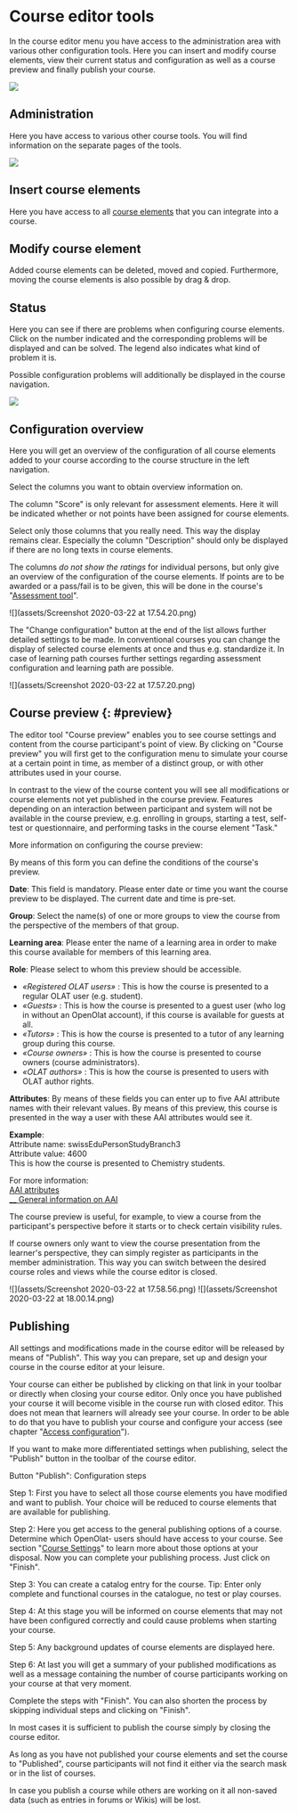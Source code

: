 # Course editor tools

In the course editor menu you have access to the administration area with
various other configuration tools. Here you can insert and modify course
elements, view their current status and configuration as well as a course
preview and finally publish your course.

![](assets/course_editor_toolbar.png)

## Administration

Here you have access to various other course tools. You will find information
on the separate pages of the tools.

![](assets/administration_tools.png)

## Insert course elements

Here you have access to all [course elements](Course_Elements.md)
that you can integrate into a course.

## Modify course element

Added course elements can be deleted, moved and copied. Furthermore, moving
the course elements is also possible by drag & drop.

## Status

Here you can see if there are problems when configuring course elements. Click
on the number indicated and the corresponding problems will be displayed and
can be solved. The legend also indicates what kind of problem it is.

Possible configuration problems will additionally be displayed in the course
navigation.

  

![](assets/Kursstatus_problems_EN.png)

## Configuration overview

Here you will get an overview of the configuration of all course elements
added to your course according to the course structure in the left navigation.

  

Select the columns you want to obtain overview information on.

The column "Score" is only relevant for assessment elements. Here it will be
indicated whether or not points have been assigned for course elements.

Select only those columns that you really need. This way the display remains
clear. Especially the column "Description" should only be displayed if there
are no long texts in course elements.

The columns _do not show the ratings_ for individual persons, but only give an
overview of the configuration of the course elements. If points are to be
awarded or a pass/fail is to be given, this will be done in the course's
"[Assessment tool](../learningresources/Assessment_tool_overview.md)".

![](assets/Screenshot 2020-03-22 at 17.54.20.png)

The "Change configuration" button at the end of the list allows further
detailed settings to be made. In conventional courses you can change the
display of selected course elements at once and thus e.g. standardize it. In
case of learning path courses further settings regarding assessment
configuration and learning path are possible.

  

![](assets/Screenshot 2020-03-22 at 17.57.20.png)

## Course preview  {: #preview}

The editor tool "Course preview" enables you to see course settings and
content from the course participant's point of view. By clicking on "Course
preview" you will first get to the configuration menu to simulate your course
at a certain point in time, as member of a distinct group, or with other
attributes used in your course.

In contrast to the view of the course content you will see all modifications
or course elements not yet published in the course preview. Features depending
on an interaction between participant and system will not be available in the
course preview, e.g. enrolling in groups, starting a test, self-test or
questionnaire, and performing tasks in the course element "Task."

 More information on configuring the course preview:

By means of this form you can define the conditions of the course's preview.  
  
**Date**: This field is mandatory. Please enter date or time you want the
course preview to be displayed. The current date and time is pre-set.  
  
**Group**: Select the name(s) of one or more groups to view the course from the perspective of the members of that group. 
  
**Learning area**: Please enter the name of a learning area in order to make
this course available for members of this learning area.  
  
**Role**: Please select to whom this preview should be accessible.

  *  _«Registered OLAT users»_ : This is how the course is presented to a regular OLAT user (e.g. student).
  *  _«Guests»_ : This is how the course is presented to a guest user (who log in without an OpenOlat account), if this course is available for guests at all.
  *  _«Tutors»_ : This is how the course is presented to a tutor of any learning group during this course.
  *  _«Course owners»_ : This is how the course is presented to course owners (course administrators).
  *  _«OLAT authors»_ : This is how the course is presented to users with OLAT author rights.

 **Attributes**: By means of these fields you can enter up to five AAI attribute
names with their relevant values. By means of this preview, this course is
presented in the way a user with these AAI attributes would see it.  
  
**Example**:  
Attribute name: swissEduPersonStudyBranch3  
Attribute value: 4600  
This is how the course is presented to Chemistry students.  
  
For more information:  
[AAI attributes ](Access_Restrictions_in_the_Expert_Mode.md)  
[__ General information on AAI](http://www.switch.ch/aai/)

The course preview is useful, for example, to view a course from the
participant's perspective before it starts or to check certain visibility
rules.

If course owners only want to view the course presentation from the learner's
perspective, they can simply register as participants in the member
administration. This way you can switch between the desired course roles and
views while the course editor is closed.

![](assets/Screenshot 2020-03-22 at 17.58.56.png)
![](assets/Screenshot 2020-03-22 at 18.00.14.png)

## Publishing

All settings and modifications made in the course editor will be released by
means of "Publish". This way you can prepare, set up and design your course in
the course editor at your leisure.

Your course can either be published by clicking on that link in your toolbar
or directly when closing your course editor. Only once you have published your
course it will become visible in the course run with closed editor. This does
not mean that learners will already see your course. In order to be able to do
that you have to publish your course and configure your access (see chapter
"[Access configuration](Access_configuration.md)").

If you want to make more differentiated settings when publishing, select the
"Publish" button in the toolbar of the course editor.

 Button "Publish": Configuration steps

Step 1: First you have to select all those course elements you have modified
and want to publish. Your choice will be reduced to course elements that are
available for publishing.

Step 2: Here you get access to the general
publishing options of a course. Determine which OpenOlat-
users should have access to your course. See
section "[Course Settings](Course_Settings.md)" to learn more about those options at your disposal. Now you can complete your publishing process.
Just click on "Finish".

Step 3: You can create a catalog entry for the course. Tip: Enter only
complete and functional courses in the catalogue, no test or play courses.

Step 4: At this stage you will be informed on course elements that may not
have been configured correctly and could cause problems when starting your
course.

Step 5: Any background updates of course elements are displayed here.

Step 6: At last you will get a summary of your published modifications as well
as a message containing the number of course participants working on your
course at that very moment.

Complete the steps with "Finish". You can also
shorten the process by skipping individual steps and clicking on "Finish".

In most cases it is sufficient to publish the course simply by closing the
course editor.

As long as you have not published your course elements and set the course to
"Published", course participants will not find it either via the search mask
or in the list of courses.

In case you publish a course while others are working on it all non-saved data
(such as entries in forums or Wikis) will be lost.

